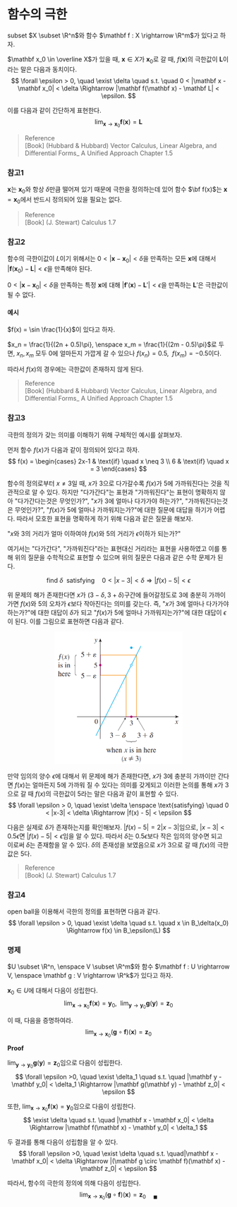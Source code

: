 # 함수의 극한
subset $X \subset \R^n$와 함수 $\mathbf f : X \rightarrow \R^m$가 있다고 하자.

$\mathbf x_0 \in \overline X$가 있을 때, $\mathbf x \in X$가 $\mathbf x_0$로 갈 때, $f(\mathbf x)$의 극한값이 $\mathbf L$이라는 말은 다음과 동치이다.
$$ \forall \epsilon > 0, \quad \exist  \delta \quad s.t. \quad 0 < |\mathbf x - \mathbf x_0| < \delta \Rightarrow |\mathbf f(\mathbf x) - \mathbf L| < \epsilon. $$

이를 다음과 같이 간단하게 표현한다.
$$\lim_{\mathbf x \rightarrow \mathbf x_0} \mathbf f(\mathbf x) = \mathbf L$$

> Reference  
> [Book] (Hubbard & Hubbard) Vector Calculus, Linear Algebra, and Differential Forms_ A Unified Approach Chapter 1.5

### 참고1
$\mathbf x$는 $\mathbf x_0$와 항상 $\delta$만큼 떨어져 있기 때문에 극한을 정의하는데 있어 함수 $\bf f(x)$는 $\mathbf x = \mathbf x_0$에서 반드시 정의되어 있을 필요는 없다.

> Reference  
> [Book] (J. Stewart) Calculus 1.7   

### 참고2
함수의 극한이값이 $L$이기 위해서는 $0 < |\mathbf x - \mathbf x_0| < \delta$을 만족하는 모든 $\mathbf x$에 대해서 $|\mathbf f(\mathbf x_0) - \mathbf L| < \epsilon$을 만족해야 된다.

$0 < |\mathbf x - \mathbf x_0| < \delta$을 만족하는 특정 $\mathbf x$에 대해 $|\mathbf f'(\mathbf x) - \mathbf L'| < \epsilon$을 만족하는 $\mathbf L'$은 극한값이 될 수 없다.

#### 예시
$f(x) = \sin \frac{1}{x}$이 있다고 하자.

$x_n = \frac{1}{(2n + 0.5)\pi}, \enspace x_m = \frac{1}{(2m - 0.5)\pi}$로 두면, $x_n,x_m$ 모두 0에 얼마든지 가깝게 갈 수 있으나 $f(x_n) = 0.5, \enspace f(x_m) = -0.5$이다. 

따라서 $f(x)$의 경우에는 극한값이 존재하지 않게 된다.

> Reference  
> [Book] (Hubbard & Hubbard) Vector Calculus, Linear Algebra, and Differential Forms_ A Unified Approach Chapter 1.5


### 참고3
극한의 정의가 갖는 의미를 이해하기 위해 구체적인 예시를 살펴보자. 

먼저 함수 $f(x)$가 다음과 같이 정의되어 있다고 하자.
$$ f(x) = \begin{cases} 2x-1 & \text{if} \quad x \neq 3 \\ 6 & \text{if} \quad x = 3 \end{cases} $$

함수의 정의로부터 $x \neq 3$일 때, $x$가 $3$으로 다가갈수록 $f(x)$가 5에 가까워진다는 것을 직관적으로 알 수 있다. 하지만 "다가간다"는 표현과 "가까워진다"는 표현이 명확하지 않아 "다가간다는것은 무엇인가?", "$x$가 $3$에 얼마나 다가가야 하는가?", "가까워진다는것은 무엇인가?", "$f(x)$가 $5$에 얼마나 가까워지는가?"에 대한 질문에 대답을 하기가 어렵다. 따라서 모호한 표현을 명확하게 하기 위해 다음과 같은 질문을 해보자.

"$x$와 3의 거리가 얼마 이하여야 $f(x)$와 5의 거리가 $\epsilon$이하가 되는가?"

여기서는 "다가간다", "가까워진다"라는 표현대신 거리라는 표현을 사용하였고 이를 통해 위의 질문을 수학적으로 표현할 수 있으며 위의 질문은 다음과 같은 수학 문제가 된다.

$$ \text{find } \delta \enspace \text{satisfying} \quad 0 < |x-3| < \delta \Rightarrow |f(x) - 5| < \epsilon $$

위 문제의 해가 존재한다면 $x$가 $(3-\delta, 3+\delta)$구간에 들어갈정도로 3에 충분히 가까이 가면 $f(x)$와 5의 오차가 $\epsilon$보다 작아진다는 의미를 갖는다. 즉, "$x$가 $3$에 얼마나 다가가야 하는가?"에 대한 대답이 $\delta$가 되고 "$f(x)$가 $5$에 얼마나 가까워지는가?"에 대한 대답이 $\epsilon$이 된다.  이를 그림으로 표현하면 다음과 같다.

<p align = "center">
<img src = "./image/Limit1.png" height = 300>
</p>

만약 임의의 양수 $\epsilon$에 대해서 위 문제에 해가 존재한다면, $x$가 3에 충분히 가까이만 간다면 $f(x)$는 얼마든지 5에 가까워 질 수 있다는 의미를 갖게되고 이러한 논의를 통해 $x$가 $3$으로 갈 때 $f(x)$의 극한값이 $5$라는 말은 다음과 같이 표현할 수 있다.
$$ \forall \epsilon > 0, \quad \exist \delta \enspace \text{satisfying} \quad 0 < |x-3| < \delta \Rightarrow |f(x) - 5| < \epsilon $$

다음은 실제로 $\delta$가 존재하는지를 확인해보자. $|f(x) - 5| = 2|x -3|$임으로, $|x-3| < 0.5\epsilon$면 $|f(x) - 5| < \epsilon$임을 알 수 있다. 따라서 $\delta$는 $0.5 \epsilon$보다 작은 임의의 양수면 되고 이로써 $\delta$는 존재함을 알 수 있다. $\delta$의 존재성을 보였음으로 $x$가 $3$으로 갈 때 $f(x)$의 극한값은 $5$다.

> Reference  
> [Book] (J. Stewart) Calculus 1.7   

### 참고4
open ball을 이용해서 극한의 정의를 표현하면 다음과 같다.
$$ \forall \epsilon > 0, \quad \exist  \delta \quad s.t. \quad x \in  B_\delta(x_0) \Rightarrow f(x) \in B_\epsilon(L) $$

### 명제
$U \subset \R^n, \enspace V \subset \R^m$와 함수 $\mathbf f : U \rightarrow V, \enspace \mathbf g : V \rightarrow \R^k$가 있다고 하자.

$\mathbf x_0 \in U$에 대해서 다음이 성립한다.
$$ \lim_{\mathbf x \rightarrow \mathbf x_0} \mathbf f(\mathbf x) = \mathbf y_0, \enspace \lim_{\mathbf y \rightarrow \mathbf y_0} \mathbf g(\mathbf y) = \mathbf z_0$$

이 때, 다음을 증명하여라.
$$ \lim_{\mathbf x \rightarrow \mathbf x_0} (\mathbf g \circ \mathbf f)(\mathbf x) = \mathbf z_0 $$

**Proof**

$\lim_{\mathbf y \rightarrow \mathbf y_0} \mathbf g(\mathbf y) = \mathbf z_0$임으로 다음이 성립한다.
$$ \forall \epsilon >0, \quad \exist \delta_1 \quad s.t. \quad |\mathbf y - \mathbf y_0| < \delta_1 \Rightarrow |\mathbf g(\mathbf y) - \mathbf z_0| < \epsilon $$

또한, $\lim_{\mathbf x \rightarrow \mathbf x_0} \mathbf f(\mathbf x) = \mathbf y_0$임으로 다음이 성립한다.
$$ \exist \delta \quad s.t. \quad |\mathbf x - \mathbf x_0| < \delta \Rightarrow |\mathbf f(\mathbf x) - \mathbf y_0| < \delta_1 $$

두 결과를 통해 다음이 성립함을 알 수 있다.
$$ \forall \epsilon >0, \quad \exist \delta \quad s.t. \quad|\mathbf x - \mathbf x_0| < \delta \Rightarrow |(\mathbf g \circ \mathbf f)(\mathbf x) - \mathbf z_0| < \epsilon $$

따라서, 함수의 극한의 정의에 의해 다음이 성립한다.
$$ \lim_{\mathbf x \rightarrow \mathbf x_0} (\mathbf g \circ \mathbf f)(\mathbf x) = \mathbf z_0 \quad {_\blacksquare} $$
